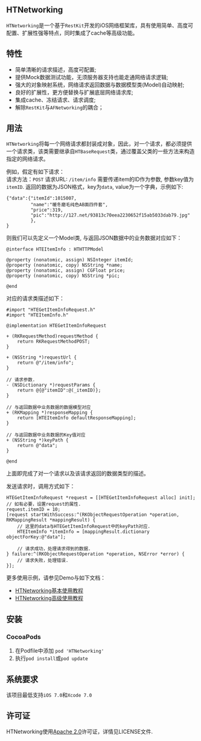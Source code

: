 HTNetworking
---
`HTNetworking`是一个基于`RestKit`开发的iOS网络框架库，具有使用简单、高度可配置、扩展性强等特点，同时集成了cache等高级功能。

特性
---
* 简单清晰的请求描述，高度可配置;
* 提供Mock数据测试功能，无须服务器支持也能走通网络请求逻辑;
* 强大的对象映射系统，网络请求返回数据与数据模型类(Model)自动映射;
* 良好的扩展性，更方便替换与扩展底层网络请求库;
* 集成cache、冻结请求、请求调度;
* 解除`RestKit`与`AFNetworking`的耦合；

用法
---

`HTNetworking`将每一个网络请求都封装成对象，因此，对一个请求，都必须提供一个请求类，该类需要继承自`HTBaseRequest`类，通过覆盖父类的一些方法来构造指定的网络请求。

例如，假定有如下请求：   
请求方法：`POST`   请求URL: `/item/info` 需要传递item的ID作为参数, 参数key值为`itemID`.
返回的数据为JSON格式，key为`data`, value为一个字典，示例如下:

	{"data":{"itemId":1015007,
			 "name":"暖冬磨毛纯色AB面四件套",
			 "price":319,
			 "pic":"http://127.net/93813c70eea2230652f15ab5033dab79.jpg"
	         },       
	}

则我们可以先定义一个Model类, 与返回JSON数据中的业务数据对应如下：

	@interface HTEItemInfo : HTHTTPModel
	
	@property (nonatomic, assign) NSInteger itemId;
	@property (nonatomic, copy) NSString *name;
	@property (nonatomic, assign) CGFloat price;
	@property (nonatomic, copy) NSString *pic;
	
	@end


对应的请求类描述如下：

	#import "HTEGetItemInfoRequest.h"
	#import "HTEItemInfo.h"
	
	@implementation HTEGetItemInfoRequest
	
	+ (RKRequestMethod)requestMethod {
	    return RKRequestMethodPOST;
	}
	
	+ (NSString *)requestUrl {
	    return @"/item/info";
	}
	
	// 请求参数.
	- (NSDictionary *)requestParams {
    	return @{@"itemID":@(_itemID)};
	}
	
	// 与返回数据中业务数据的数据模型对应
	+ (RKMapping *)responseMapping {
	    return [HTEItemInfo defaultResponseMapping];
	}
	
	// 与返回数据中业务数据的Key值对应
	+ (NSString *)keyPath {
	    return @"data";
	}
	
	@end

上面即完成了对一个请求以及该请求返回的数据类型的描述。


发送请求时，调用方式如下：

	HTEGetItemInfoRequest *request = [[HTEGetItemInfoRequest alloc] init];
	// 如有必要，设置request的属性.
	request.itemID = 10;
    [request startWithSuccess:^(RKObjectRequestOperation *operation, RKMappingResult *mappingResult) {
    	// 这里的data与HTEGetItemInfoRequest中的keyPath对应.
        HTEItemInfo *itemInfo = [mappingResult.dictionary objectForKey:@"data"];

		// 请求成功，处理请求得到的数据.
    } failure:^(RKObjectRequestOperation *operation, NSError *error) {
		// 请求失败，处理错误.
    }];

更多使用示例，请参见Demo与如下文档：

* [HTNetworking基本使用教程](Doc/使用文档/HTNetworking基本使用教程.md)
* [HTNetworking高级使用教程](Doc/使用文档/htnetworking高级使用教程.md)

安装
---
###	CocoaPods

1. 在Podfile中添加 `pod 'HTNetworking'`
2. 执行`pod install`或`pod update`
	
系统要求
---

该项目最低支持`iOS 7.0`和`Xcode 7.0`

许可证
---

HTNetworking使用[Apache 2.0](http://www.apache.org/licenses/LICENSE-2.0)许可证，详情见LICENSE文件.
